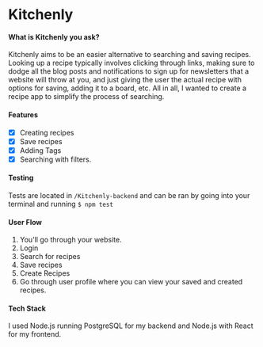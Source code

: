 # Kitchenly

#### What is Kitchenly you ask?

Kitchenly aims to be an easier alternative to searching and saving recipes. Looking up a recipe typically involves clicking through links, making sure to dodge all the blog posts and notifications to sign up for newsletters that a website will throw at you, and just giving the user the actual recipe with options for saving, adding it to a board, etc. All in all, I wanted to create a recipe app to simplify the process of searching.

#### Features

- [x] Creating recipes
- [x] Save recipes
- [x] Adding Tags
- [x] Searching with filters.

#### Testing

Tests are located in `/Kitchenly-backend` and can be ran by going into your terminal and running `$ npm test`

#### User Flow

1. You'll go through your website.
2. Login
3. Search for recipes
4. Save recipes
5. Create Recipes
6. Go through user profile where you can view your saved and created recipes.

#### Tech Stack
I used Node.js running PostgreSQL for my backend and Node.js with React for my frontend.
